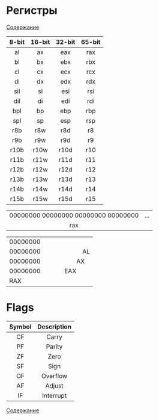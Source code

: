 # Регистры
[Содержание](../README.md)

| 8-bit | 16-bit | 32-bit | 65-bit |
| :---: | :---:  | :---:  | :---:  |
| al | ax | eax | rax |
| bl | bx | ebx | rbx |
| cl | cx | ecx | rcx |
| dl | dx | edx | rdx |
| sil | si | esi | rsi |
| dil | di | edi | rdi |
| bpl | bp | ebp | rbp |
| spl | sp | esp | rsp |
| r8b | r8w | r8d | r8 |
| r9b | r9w | r9d | r9 |
| r10b | r10w | r10d | r10 |
| r11b | r11w | r11d | r11 |
| r12b | r12w | r12d | r12 |
| r13b | r13w | r13d | r13 |
| r14b | r14w | r14d | r14 |
| r15b | r15w | r15d |  r15|


| | |
| :---: | :---: |
| 00000000 00000000 00000000 00000000 | ... |
| rax ||



<table>
	<tbody>
		<tr>
			<td> 00000000 </td>
			<td></td>
			<td></td>
			<td></td>
			<td></td>
			<td></td>
			<td></td>
			<td></td>
		</tr>
		<tr>
			<td> 00000000 </td>
			<td></td>
			<td></td>
			<td></td>
			<td></td>
			<td></td>
			<td></td>
			<td>AL</td>
		</tr>
		<tr>
			<td> 00000000 </td>
			<td></td>
			<td></td>
			<td></td>
			<td></td>
			<td></td>
			<td colspan="2">AX</td>
		</tr>
		<tr>
			<td> 00000000 </td>
			<td></td>
			<td></td>
			<td></td>
			<td colspan="4">EAX</td>
		</tr>
		<tr>
			<td colspan="8">RAX</td>
		</tr>
	</tbody>
</table>


# Flags
| Symbol | Description |
| :---: | :---: |
| CF | Carry |
| PF | Parity  |
| ZF | Zero  |
| SF | Sign  |
| OF | Overflow  |
| AF | Adjust  |
| IF | Interrupt  |

[Содержание](../README.md)
